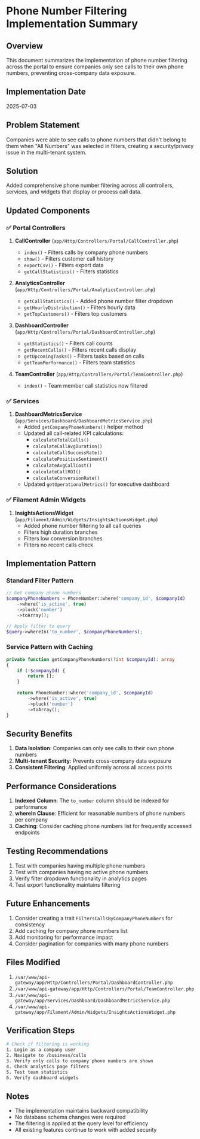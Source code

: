 # Phone Number Filtering Implementation Summary

## Overview
This document summarizes the implementation of phone number filtering across the portal to ensure companies only see calls to their own phone numbers, preventing cross-company data exposure.

## Implementation Date
2025-07-03

## Problem Statement
Companies were able to see calls to phone numbers that didn't belong to them when "All Numbers" was selected in filters, creating a security/privacy issue in the multi-tenant system.

## Solution
Added comprehensive phone number filtering across all controllers, services, and widgets that display or process call data.

## Updated Components

### ✅ Portal Controllers

1. **CallController** (`app/Http/Controllers/Portal/CallController.php`)
   - `index()` - Filters calls by company phone numbers
   - `show()` - Filters customer call history
   - `exportCsv()` - Filters export data
   - `getCallStatistics()` - Filters statistics

2. **AnalyticsController** (`app/Http/Controllers/Portal/AnalyticsController.php`)
   - `getCallStatistics()` - Added phone number filter dropdown
   - `getHourlyDistribution()` - Filters hourly data
   - `getTopCustomers()` - Filters top customers

3. **DashboardController** (`app/Http/Controllers/Portal/DashboardController.php`)
   - `getStatistics()` - Filters call counts
   - `getRecentCalls()` - Filters recent calls display
   - `getUpcomingTasks()` - Filters tasks based on calls
   - `getTeamPerformance()` - Filters team statistics

4. **TeamController** (`app/Http/Controllers/Portal/TeamController.php`)
   - `index()` - Team member call statistics now filtered

### ✅ Services

1. **DashboardMetricsService** (`app/Services/Dashboard/DashboardMetricsService.php`)
   - Added `getCompanyPhoneNumbers()` helper method
   - Updated all call-related KPI calculations:
     - `calculateTotalCalls()`
     - `calculateCallAvgDuration()`
     - `calculateCallSuccessRate()`
     - `calculatePositiveSentiment()`
     - `calculateAvgCallCost()`
     - `calculateCallROI()`
     - `calculateConversionRate()`
   - Updated `getOperationalMetrics()` for executive dashboard

### ✅ Filament Admin Widgets

1. **InsightsActionsWidget** (`app/Filament/Admin/Widgets/InsightsActionsWidget.php`)
   - Added phone number filtering to all call queries
   - Filters high duration branches
   - Filters low conversion branches
   - Filters no recent calls check

## Implementation Pattern

### Standard Filter Pattern
```php
// Get company phone numbers
$companyPhoneNumbers = PhoneNumber::where('company_id', $companyId)
    ->where('is_active', true)
    ->pluck('number')
    ->toArray();

// Apply filter to query
$query->whereIn('to_number', $companyPhoneNumbers);
```

### Service Pattern with Caching
```php
private function getCompanyPhoneNumbers(?int $companyId): array
{
    if (!$companyId) {
        return [];
    }
    
    return PhoneNumber::where('company_id', $companyId)
        ->where('is_active', true)
        ->pluck('number')
        ->toArray();
}
```

## Security Benefits
1. **Data Isolation**: Companies can only see calls to their own phone numbers
2. **Multi-tenant Security**: Prevents cross-company data exposure
3. **Consistent Filtering**: Applied uniformly across all access points

## Performance Considerations
1. **Indexed Column**: The `to_number` column should be indexed for performance
2. **whereIn Clause**: Efficient for reasonable numbers of phone numbers per company
3. **Caching**: Consider caching phone numbers list for frequently accessed endpoints

## Testing Recommendations
1. Test with companies having multiple phone numbers
2. Test with companies having no active phone numbers
3. Verify filter dropdown functionality in analytics pages
4. Test export functionality maintains filtering

## Future Enhancements
1. Consider creating a trait `FiltersCallsByCompanyPhoneNumbers` for consistency
2. Add caching for company phone numbers list
3. Add monitoring for performance impact
4. Consider pagination for companies with many phone numbers

## Files Modified
1. `/var/www/api-gateway/app/Http/Controllers/Portal/DashboardController.php`
2. `/var/www/api-gateway/app/Http/Controllers/Portal/TeamController.php`
3. `/var/www/api-gateway/app/Services/Dashboard/DashboardMetricsService.php`
4. `/var/www/api-gateway/app/Filament/Admin/Widgets/InsightsActionsWidget.php`

## Verification Steps
```bash
# Check if filtering is working
1. Login as a company user
2. Navigate to /business/calls
3. Verify only calls to company phone numbers are shown
4. Check analytics page filters
5. Test team statistics
6. Verify dashboard widgets
```

## Notes
- The implementation maintains backward compatibility
- No database schema changes were required
- The filtering is applied at the query level for efficiency
- All existing features continue to work with added security